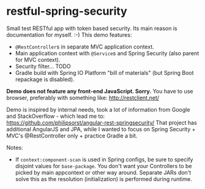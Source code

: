 restful-spring-security
=======================

Small test RESTful app with token based security. Its main reason is documentation for myself. :-) This demo features:

* `@RestController`s in separate MVC application context.
* Main application context with `@Service`s and Spring Security (also parent for MVC context).
* Security filter... TODO
* Gradle build with Spring IO Platform "bill of materials" (but Spring Boot repackage is disabled).

**Demo does not feature any front-end JavaScript. Sorry.** You have to use browser, preferably with something like: http://restclient.net/

Demo is inspired by internal needs, took a lot of information from Google and StackOverflow - which lead me to: https://github.com/philipsorst/angular-rest-springsecurity/
That project has additional AngularJS and JPA, while I wanted to focus on Spring Security + MVC's @RestController only + practice Gradle a bit. 

Notes:

* If `context:component-scan` is used in Spring configs, be sure to specify disjoint values for `base-package`. You don't want your Controllers to be picked
  by main appcontext or other way around. Separate JARs don't solve this as the resolution (initialization) is performed during runtime.
